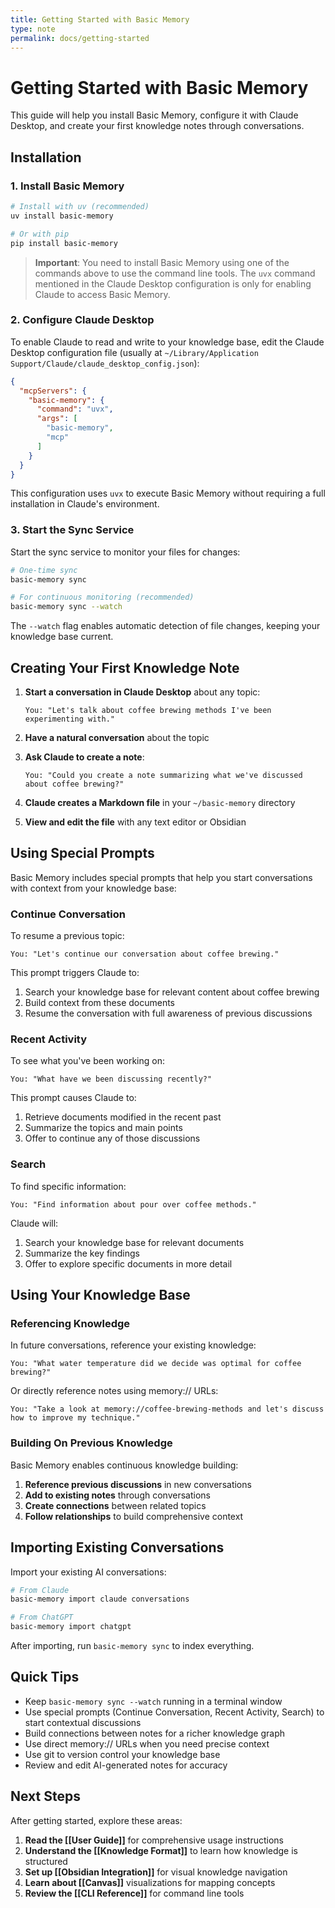 ```yaml
---
title: Getting Started with Basic Memory
type: note
permalink: docs/getting-started
---
```


# Getting Started with Basic Memory

This guide will help you install Basic Memory, configure it with Claude Desktop, and create your first knowledge notes through conversations.

## Installation

### 1. Install Basic Memory

```bash
# Install with uv (recommended)
uv install basic-memory

# Or with pip
pip install basic-memory
```

> **Important**: You need to install Basic Memory using one of the commands above to use the command line tools. The `uvx` command mentioned in the Claude Desktop configuration is only for enabling Claude to access Basic Memory.

### 2. Configure Claude Desktop

To enable Claude to read and write to your knowledge base, edit the Claude Desktop configuration file (usually at `~/Library/Application Support/Claude/claude_desktop_config.json`):

```json
{
  "mcpServers": {
    "basic-memory": {
      "command": "uvx",
      "args": [
        "basic-memory",
        "mcp"
      ]
    }
  }
}
```

This configuration uses `uvx` to execute Basic Memory without requiring a full installation in Claude's environment.

### 3. Start the Sync Service

Start the sync service to monitor your files for changes:

```bash
# One-time sync
basic-memory sync

# For continuous monitoring (recommended)
basic-memory sync --watch
```

The `--watch` flag enables automatic detection of file changes, keeping your knowledge base current.

## Creating Your First Knowledge Note

1. **Start a conversation in Claude Desktop** about any topic:
   ```
   You: "Let's talk about coffee brewing methods I've been experimenting with."
   ```

2. **Have a natural conversation** about the topic

3. **Ask Claude to create a note**:
   ```
   You: "Could you create a note summarizing what we've discussed about coffee brewing?"
   ```

4. **Claude creates a Markdown file** in your `~/basic-memory` directory

5. **View and edit the file** with any text editor or Obsidian

## Using Special Prompts

Basic Memory includes special prompts that help you start conversations with context from your knowledge base:

### Continue Conversation

To resume a previous topic:

```
You: "Let's continue our conversation about coffee brewing."
```

This prompt triggers Claude to:
1. Search your knowledge base for relevant content about coffee brewing
2. Build context from these documents
3. Resume the conversation with full awareness of previous discussions

### Recent Activity

To see what you've been working on:

```
You: "What have we been discussing recently?"
```

This prompt causes Claude to:
1. Retrieve documents modified in the recent past
2. Summarize the topics and main points
3. Offer to continue any of those discussions

### Search

To find specific information:

```
You: "Find information about pour over coffee methods."
```

Claude will:
1. Search your knowledge base for relevant documents
2. Summarize the key findings
3. Offer to explore specific documents in more detail

## Using Your Knowledge Base

### Referencing Knowledge

In future conversations, reference your existing knowledge:

```
You: "What water temperature did we decide was optimal for coffee brewing?"
```

Or directly reference notes using memory:// URLs:

```
You: "Take a look at memory://coffee-brewing-methods and let's discuss how to improve my technique."
```

### Building On Previous Knowledge

Basic Memory enables continuous knowledge building:

1. **Reference previous discussions** in new conversations
2. **Add to existing notes** through conversations
3. **Create connections** between related topics
4. **Follow relationships** to build comprehensive context

## Importing Existing Conversations

Import your existing AI conversations:

```bash
# From Claude
basic-memory import claude conversations

# From ChatGPT
basic-memory import chatgpt
```

After importing, run `basic-memory sync` to index everything.

## Quick Tips

- Keep `basic-memory sync --watch` running in a terminal window
- Use special prompts (Continue Conversation, Recent Activity, Search) to start contextual discussions
- Build connections between notes for a richer knowledge graph
- Use direct memory:// URLs when you need precise context
- Use git to version control your knowledge base
- Review and edit AI-generated notes for accuracy

## Next Steps

After getting started, explore these areas:

1. **Read the [[User Guide]]** for comprehensive usage instructions
2. **Understand the [[Knowledge Format]]** to learn how knowledge is structured
3. **Set up [[Obsidian Integration]]** for visual knowledge navigation
4. **Learn about [[Canvas]]** visualizations for mapping concepts
5. **Review the [[CLI Reference]]** for command line tools
